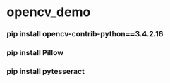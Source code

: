 # opencv_demo



### pip install opencv-contrib-python==3.4.2.16

### pip install Pillow

### pip install pytesseract
